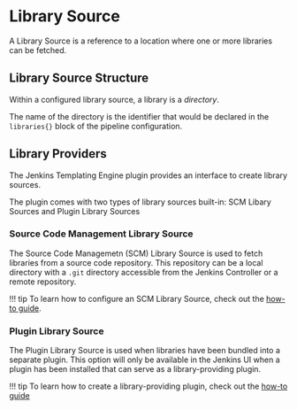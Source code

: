 # Library Source

A Library Source is a reference to a location where one or more libraries can be fetched.

## Library Source Structure

Within a configured library source, a library is a *directory*.

The name of the directory is the identifier that would be declared in the `libraries{}` block of the pipeline configuration.

## Library Providers

The Jenkins Templating Engine plugin provides an interface to create library sources.

The plugin comes with two types of library sources built-in: SCM Libary Sources and Plugin Library Sources

### Source Code Management Library Source

The Source Code Managemetn (SCM) Library Source is used to fetch libraries from a source code repository.
This repository can be a local directory with a `.git` directory accessible from the Jenkins Controller or a remote repository.

!!! tip
    To learn how to configure an SCM Library Source, check out the [how-to guide](../../how-to/scm-library-source.md).

### Plugin Library Source

The Plugin Library Source is used when libraries have been bundled into a separate plugin.
This option will only be available in the Jenkins UI when a plugin has been installed that can serve as a library-providing plugin.

!!! tip
    To learn how to create a library-providing plugin, check out the [how-to guide](../../how-to/library-providing-plugin.md)
